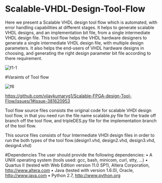 # Scalable-VHDL-Design-Tool-Flow


    

Here we present a Scalable VHDL design tool flow which  is automated, with error handling capabilities at different stages. It helps to generate scalable VHDL designs, and an implementation bit file, from a single intermediate VHDL design file. This tool flow helps the VHDL hardware designers to generate a single intermediate VHDL design file, with multiple design parameters. It also helps the end-users of VHDL hardware designs in choosing, and generating the right design parameter bit file according to there requirement.


![f1-1](https://user-images.githubusercontent.com/35568574/48627352-a8317a00-e9b4-11e8-93f0-346362504236.jpg)



#Varaints of Tool flow


![f6](https://user-images.githubusercontent.com/35568574/48627673-74a31f80-e9b5-11e8-89ad-0e96c9fab55c.jpeg)

https://github.com/vijaykumarvg1/Scalable-FPGA-design-Tool-Flow/issues/1#issue-381620953


Tool flow source files consists the original code for scalable VHDl design tool flow, in that you need run the file name scalable.py file for the trade off branch off the tool flow, and tripleDES.py file for the implementation branch of the tool flow. 

This source files consists of four Intermediate VHDl design files in order to run the both types of the tool flow.(design1.vhd, design2.vhd, design3.vhd, design4.vhd)



  #Dependencies
The user should provide the following dependencies:
•	A UNIX operating system (tools used: gcc, bash, minicom, curl, stty, ...)
•	Quartus II (tested with Web Edition version 11.0 SP1), Altera Corporation, http://www.altera.com
•	Java (tested with version 1.6.0), Oracle, http://www.java.com
•	Python 2.7, http://www.python.org

